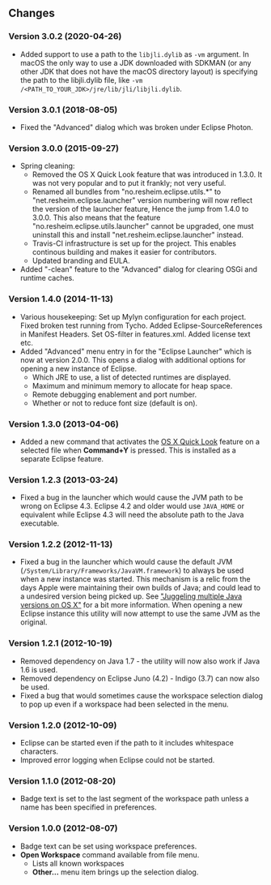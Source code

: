 ## Changes

### Version 3.0.2 (2020-04-26)

* Added support to use a path to the `libjli.dylib` as `-vm` argument. In macOS the only way to use a JDK downloaded 
  with SDKMAN (or any other JDK that does not have the macOS directory layout) is specifying the path to the 
  libjli.dylib file, like `-vm /<PATH_TO_YOUR_JDK>/jre/lib/jli/libjli.dylib`. 

### Version 3.0.1 (2018-08-05)
* Fixed the "Advanced" dialog which was broken under Eclipse Photon.

### Version 3.0.0 (2015-09-27)
* Spring cleaning:
  * Removed the OS X Quick Look feature that was introduced in 1.3.0. It was not very popular and to put it frankly; not very useful.
  * Renamed all bundles from "no.resheim.eclipse.utils.*" to "net.resheim.eclipse.launcher" version numbering will now reflect the version of the launcher feature, Hence the jump from 1.4.0 to 3.0.0. This also means that the feature "no.resheim.eclipse.utils.launcher" cannot be upgraded, one must uninstall this and install "net.resheim.eclipse.launcher" instead. 
  * Travis-CI infrastructure is set up for the project. This enables continous building and makes it easier for contributors.
  * Updated branding and EULA.
* Added "-clean" feature to the "Advanced" dialog for clearing OSGi and runtime caches.

### Version 1.4.0 (2014-11-13)
* Various housekeeping: Set up Mylyn configuration for each project. Fixed broken test running from Tycho. Added Eclipse-SourceReferences in Manifest Headers. Set OS-filter in features.xml. Added license text etc.
* Added "Advanced" menu entry in for the "Eclipse Launcher" which is now at version 2.0.0. This opens a dialog with additional options for opening a new instance of Eclipse.
  * Which JRE to use, a list of detected runtimes are displayed.
  * Maximum and minimum memory to allocate for heap space.
  * Remote debugging enablement and port number.
  * Whether or not to reduce font size (default is on).

### Version 1.3.0 (2013-04-06)
* Added a new command that activates the [OS X Quick Look](http://www.apple.com/findouthow/mac/#quicklook) feature on a selected file when **Command+Y** is pressed. This is installed as a separate Eclipse feature.

### Version 1.2.3 (2013-03-24)
* Fixed a bug in the launcher which would cause the JVM path to be wrong on Eclipse 4.3. Eclipse 4.2 and older would use <code>JAVA_HOME</code> or equivalent while Eclipse 4.3 will need the absolute path to the Java executable.

### Version 1.2.2 (2012-11-13)
* Fixed a bug in the launcher which would cause the default JVM (<code>/System/Library/Frameworks/JavaVM.framework</code>) to always be used when a new instance was started. This mechanism is a relic from the days Apple were maintaining their own builds of Java; and could lead to a undesired version being picked up. See ["Juggeling multiple Java versions on OS X"](http://java.dzone.com/articles/juggling-multiple-versions) for a bit more information. When opening a new Eclipse instance this utility will now attempt to use the same JVM as the original.

### Version 1.2.1 (2012-10-19)
* Removed dependency on Java 1.7 - the utility will now also work if Java 1.6 is used.
* Removed dependency on Eclipse Juno (4.2) - Indigo (3.7) can now also be used.
* Fixed a bug that would sometimes cause the workspace selection dialog to pop up even if a workspace had been selected in the menu.

### Version 1.2.0 (2012-10-09)
* Eclipse can be started even if the path to it includes whitespace characters.
* Improved error logging when Eclipse could not be started.

### Version 1.1.0 (2012-08-20)
* Badge text is set to the last segment of the workspace path unless a name has been specified in preferences.

### Version 1.0.0 (2012-08-07)
* Badge text can be set using workspace preferences.
* **Open Workspace** command available from file menu.
  * Lists all known workspaces
  * **Other…** menu item brings up the selection dialog.